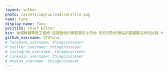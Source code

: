 ```yaml
---
layout: author
photo: /assets/img/uploads/profile.png
name: tuna
display_name: Tuna
position: Chief Editor
bio: 後端軟體開發工程師 這裡是他的開發筆記小天地 有任何對於網站的建議歡迎來信討論 https://stutuna.github.io/contact/ .
github_username: STUTuna
# facebook_username: thiagorossener
# twitter_username: thiagorossener
# instagram_username: thiagorossener
# linkedin_username: thiagorossener
# medium_username: thiagorossener
---
```


